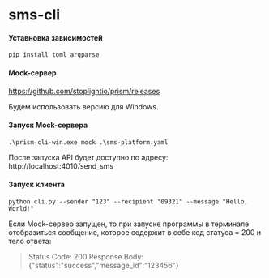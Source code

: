 # sms-cli
#### Уставновка зависимостей 
```pip install toml argparse```

#### Mock-сервер
https://github.com/stoplightio/prism/releases

Будем использовать версию для Windows.

#### Запуск Mock-сервера
```.\prism-cli-win.exe mock .\sms-platform.yaml```

После запуска API будет доступно по адресу: http://localhost:4010/send_sms

#### Запуск клиента
```python cli.py --sender "123" --recipient "09321" --message "Hello, World!"```

Если Mock-сервер запущен, то при запуске программы в терминале отобразиться сообщение, которое содержит в себе код статуса = 200 и тело ответа:
> Status Code: 200
Response Body: {"status":"success","message_id":"123456"}
